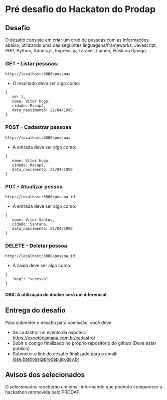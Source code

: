 # Pré desafio do Hackaton do Prodap
   ## Desafio
   O desafio consiste em criar um crud de pessoas com as informações abaixo, utilizando uma das seguintes linguagens/frameworks: Javascript, PHP, Python, Adonis.js, Express.js, Laravel, Lumen, Flask ou Django.
   ### GET - Listar pessoas:    
   ``http://localhost:3000/pessoas``
   - O resultado deve ser algo como:
   ```
   {
      id: 1,
      nome: Vitor hugo,
      cidade: Macapá,
      data_nascimento: 22/04/1990
   }
   ```
   ### POST - Cadastrar pessoas
   ``http://localhost:3000/pessoas``
   - A entrada deve ser algo como:
   ```
   {
      nome: Vitor hugo,
      cidade: Macapá,
      data_nascimento: 22/04/1990
   }
   ```
   ### PUT - Atualizar pessoa
   ``http://localhost:3000/pessoa_id``
   - A entrada deve ser algo como:
   ```
   {
      nome: Vitor Santos,
      cidade: Santana,
      data_nascimento: 22/04/1990
   }
   ```
   ### DELETE - Deletar pessoa
   ``http://localhost:3000/pessoa_id``
   - A saida deve ser algo como:
   ```
   {
      "msg": "sucesso"
   }
   ```
  #### OBS: A utilização de docker será um diferencial
   ## Entrega do desafio
   Para submeter o desafio para comissão, você deve:
   * Se cadastrar no evento da expotec: https://expotecamapa.com.br/cadastro/
   * Subir o codigo finalizado no próprio repositório do github (Deve estar público)
   * Submeter o link do desafio finalizado para o email: jose.barbosa@prodap.ap.gov.br
   ## Avisos dos selecionados
   O selecionados receberão um email informando que poderão comparecer a hackathon promovida pelo PRODAP. 

